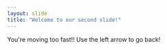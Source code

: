 ```yaml
---
layout: slide
title: "Welcome to our second slide!"
---
```

You're moving too fast!!
Use the left arrow to go back!
